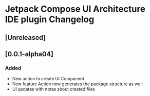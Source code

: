 <!-- Keep a Changelog guide -> https://keepachangelog.com -->

# Jetpack Compose UI Architecture IDE plugin  Changelog

## [Unreleased]

## [0.0.1-alpha04]
### Added
- New action to create UI Component
- New feature Action now generates the package structure as well
- UI updates with notes about created files